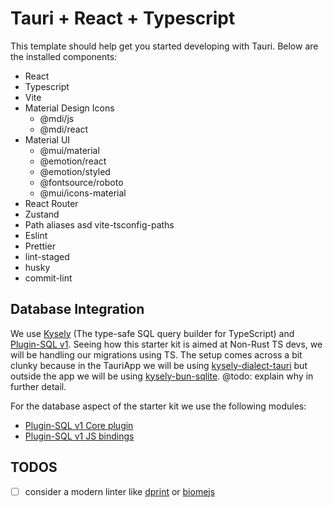# Tauri + React + Typescript

This template should help get you started developing with Tauri. Below are the installed components:

-   React
-   Typescript
-   Vite
-   Material Design Icons
    -   @mdi/js
    -   @mdi/react
-   Material UI
    -   @mui/material
    -   @emotion/react
    -   @emotion/styled
    -   @fontsource/roboto
    -   @mui/icons-material
-   React Router
-   Zustand
-   Path aliases asd vite-tsconfig-paths
-   Eslint
-   Prettier
-   lint-staged
-   husky
-   commit-lint

## Database Integration

We use [Kysely](https://kysely.dev/) (The type-safe SQL query builder for TypeScript)
and [Plugin-SQL v1](https://github.com/tauri-apps/plugins-workspace/tree/v1/plugins/sql).
Seeing how this starter kit is aimed at Non-Rust TS devs, we will be handling our migrations using TS. The setup comes
across a bit clunky because in the TauriApp we will be using
[kysely-dialect-tauri](https://github.com/subframe7536/kysely-sqlite-tools/tree/master/packages/dialect-tauri) but
outside the app we will be using [kysely-bun-sqlite](https://github.com/dylanblokhuis/kysely-bun-sqlite).
@todo: explain why in further detail.

For the database aspect of the starter kit we use the following modules:

-   [Plugin-SQL v1 Core plugin](https://github.com/tauri-apps/plugins-workspace/tree/v1/plugins/sql)
-   [Plugin-SQL v1 JS bindings](https://github.com/tauri-apps/tauri-plugin-sql#v1)

## TODOS

-   [ ] consider a modern linter like [dprint](https://dprint.dev/overview/) or [biomejs](https://biomejs.dev/)
